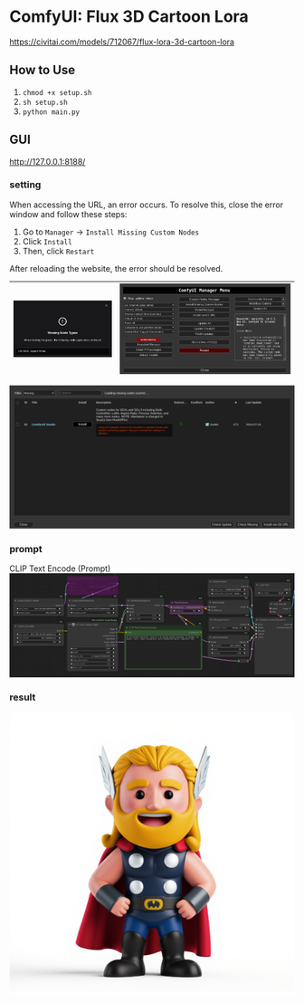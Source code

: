 # ComfyUI: Flux 3D Cartoon Lora
https://civitai.com/models/712067/flux-lora-3d-cartoon-lora

## How to Use
1. ```chmod +x setup.sh```
2. ```sh setup.sh```
3. ```python main.py```

## GUI
http://127.0.0.1:8188/

### setting
When accessing the URL, an error occurs. 
To resolve this, close the error window and follow these steps:

1. Go to ```Manager``` → ```Install Missing Custom Nodes```
2. Click ```Install```
3. Then, click ```Restart```

After reloading the website, the error should be resolved.

|![](./asset/error-1.png)|![](./asset/error-2.png)|
|--|--|
![](./asset/error-3.png)

### prompt
CLIP Text Encode (Prompt)
![](./asset/flow.png)

### result
![](./asset/result.png)
